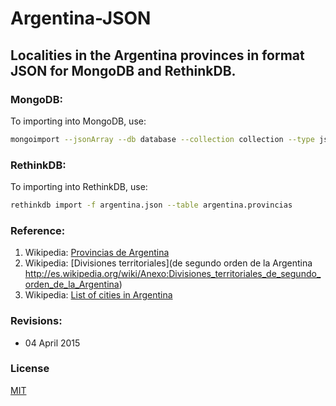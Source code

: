 # Argentina-JSON

## Localities in the Argentina provinces in format JSON for MongoDB and RethinkDB.

### MongoDB:

To importing into MongoDB, use:

```bash
mongoimport --jsonArray --db database --collection collection --type json --file argentina.json
```

### RethinkDB:

To importing into RethinkDB, use:

```bash
rethinkdb import -f argentina.json --table argentina.provincias
```

### Reference:

1. Wikipedia: [Provincias de Argentina](http://es.wikipedia.org/wiki/Provincias_de_Argentina)
2. Wikipedia: [Divisiones territoriales](de segundo orden de la Argentina http://es.wikipedia.org/wiki/Anexo:Divisiones_territoriales_de_segundo_orden_de_la_Argentina)
3. Wikipedia: [List of cities in Argentina](http://en.wikipedia.org/wiki/List_of_cities_in_Argentina)

### Revisions:
* 04 April 2015

### License

[MIT](http://rem.mit-license.org)